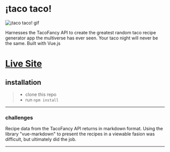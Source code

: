 # ¡taco taco!

![¡taco taco! gif](https://s3-ap-southeast-1.amazonaws.com/mixtap-mixes/Taco-taco+vid.gif)

Harnesses the TacoFancy API to create the greatest random taco recipe generator app the multiverse has ever seen. Your taco night will never be the same. Built with Vue.js

# [Live Site](https://taco-x-taco.firebaseapp.com/#/)

## installation

> - clone this repo
> - run `npm install`

---

### challenges

Recipe data from the TacoFancy API returns in markdown format. Using the library "vue-markdown" to present the recipes in a viewable fasion was difficult, but ultimately did the job.

---
